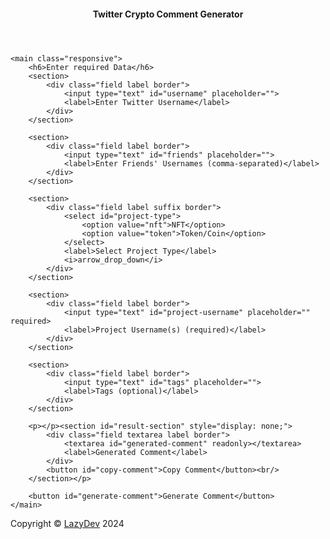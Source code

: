 <!DOCTYPE html>
<html lang="en">
<head>
    <meta charset="UTF-8">
    <meta name="viewport" content="width=device-width, initial-scale=1.0">
    <title>Twitter Crypto Comment Tool</title>
    <link rel="stylesheet" href="https://cdn.jsdelivr.net/npm/beercss@3.7.14/dist/cdn/beer.min.css">
</head>
<body>
    <header>
        <p class="responsive"><h4 class="container">Twitter Crypto Comment Generator</h4></p>
    </header>

    <main class="responsive">
        <h6>Enter required Data</h6>
        <section>
            <div class="field label border">
                <input type="text" id="username" placeholder="">
                <label>Enter Twitter Username</label>
            </div>
        </section>

        <section>
            <div class="field label border">
                <input type="text" id="friends" placeholder="">
                <label>Enter Friends' Usernames (comma-separated)</label>
            </div>
        </section>

        <section>
            <div class="field label suffix border">
                <select id="project-type">
                    <option value="nft">NFT</option>
                    <option value="token">Token/Coin</option>
                </select>
                <label>Select Project Type</label>
                <i>arrow_drop_down</i>
            </div>
        </section>

        <section>
            <div class="field label border">
                <input type="text" id="project-username" placeholder="" required>
                <label>Project Username(s) (required)</label>
            </div>
        </section>

        <section>
            <div class="field label border">
                <input type="text" id="tags" placeholder="">
                <label>Tags (optional)</label>
            </div>
        </section>

        <p></p><section id="result-section" style="display: none;">
            <div class="field textarea label border">
                <textarea id="generated-comment" readonly></textarea>
                <label>Generated Comment</label>
            </div>
            <button id="copy-comment">Copy Comment</button><br/>
        </section></p>

        <button id="generate-comment">Generate Comment</button>
    </main>
<footer>
    <p class="center-align">Copyright &copy <a href="https://t.me/lazydev96">LazyDev</a> 2024</p>
</footer>
    <script>
        const commentPatterns = [
            "Loving this {type} project: {name}!",
            "Excited for {name}, the latest {type} project!",
            "Have you seen {name}? Amazing {type} initiative!",
            "This {type} project, {name}, is next-level!",
            "Big shoutout to {name}, a promising {type}!",
            "Can't wait to dive into {name}, the next-gen {type} adventure!",
            "Pumped about {name}! Explore this fantastic {type} project.",
            "The buzz around {name} is real! Don’t miss this amazing {type}.",
            "{name} is redefining {type}. A must-check-out!",
            "Excited to be part of {name}, an awesome {type} journey!",
            "Exploring the world of {name}, an exciting {type} project!",
            "Let’s talk about {name}! An innovative {type} project.",
            "{name} is setting new benchmarks in the {type} space!",
            "Take a look at {name}, a revolutionary {type} project!",
            "{name}: The future of {type} has arrived!",
            "{name} is all the rage right now! Get into this {type} project.",
            "This {type}, {name}, could change the game!",
            "The hype around {name} is well-deserved. Check out this {type}!",
            "{name} combines innovation and {type} brilliantly!",
            "{name}: A must-explore {type} project for everyone!",
            "Thanks to {name} for this amazing giveaway! A promising {type} initiative!",
            "{name}: Collaboration at its finest! Check out this fantastic {type} project!",
            "Excited for the collaboration between {name}! Amazing {type} innovation!",
            "Big shoutout to {name} for this giveaway! Love their {type} vision!",
            "{name} is setting a new bar in collaborative {type} projects!"
        ];

        document.getElementById('generate-comment').addEventListener('click', () => {
            const username = document.getElementById('username').value.trim();
            const friends =  `\n` + document.getElementById('friends').value.trim()
            const projectType = document.getElementById('project-type').value;
            const projectUsernames = document.getElementById('project-username').value.trim();
            const tags = document.getElementById('tags').value.trim();

            if (!projectUsernames) {
                alert('Please enter project username(s).');
                return;
            }

            const names = projectUsernames.split(',').map(name => name.trim()).join(', ');
            const randomPattern = commentPatterns[Math.floor(Math.random() * commentPatterns.length)];
            const comment = randomPattern.replace("{type}", projectType).replace("{name}", names);
            const finalComment = `${comment}${friends}${tags ? `\n${tags}` : ''}`;

            document.getElementById('generated-comment').value = finalComment;
            document.getElementById('result-section').style.display = 'block';

            // Save data to localStorage
            localStorage.setItem('username', username);
            localStorage.setItem('friends', friends);
            localStorage.setItem('projectType', projectType);
            localStorage.setItem('projectUsernames', projectUsernames);
            localStorage.setItem('tags', tags);
        });

        document.getElementById('copy-comment').addEventListener('click', () => {
            const comment = document.getElementById('generated-comment');
            comment.select();
            document.execCommand('copy');
            alert('Comment copied to clipboard!');
        });

        // Autofill inputs on page load
        window.addEventListener('load', () => {
            document.getElementById('username').value = localStorage.getItem('username') || '';
            document.getElementById('friends').value = localStorage.getItem('friends') || '';
            document.getElementById('project-type').value = localStorage.getItem('projectType') || 'nft';
            document.getElementById('project-username').value = localStorage.getItem('projectUsernames') || '';
            document.getElementById('tags').value = localStorage.getItem('tags') || '';
        });
    </script>

    <script type="module" src="https://cdn.jsdelivr.net/npm/beercss@3.7.14/dist/cdn/beer.min.js"></script>
    <script type="module" src="https://cdn.jsdelivr.net/npm/material-dynamic-colors@1.1.2/dist/cdn/material-dynamic-colors.min.js"></script>
</body>
</html>
